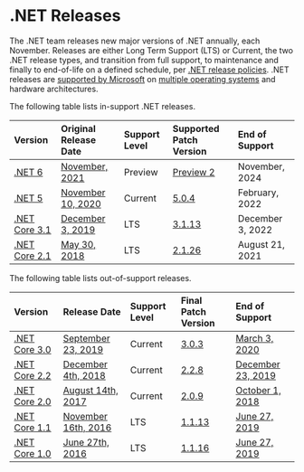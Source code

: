 
# .NET Releases

The .NET team releases new major versions of .NET annually, each November. Releases are either Long Term Support (LTS) or Current, the two .NET release types, and transition from full support, to maintenance and finally to end-of-life on a defined schedule, per [.NET release policies](release-policies.md). .NET releases are [supported by Microsoft](microsoft-support.md) on [multiple operating systems](os-lifecycle-policy.md) and hardware architectures.

The following table lists in-support .NET releases.

|  Version  |  Original Release Date | Support Level | Supported Patch Version | End of Support |
| :-- | :-- | :-- | :-- | :-- |
| [.NET 6](https://dotnet.microsoft.com/download/dotnet/6.0) | [November, 2021](https://devblogs.microsoft.com/dotnet/announcing-net-6-preview-2/) | Preview | [Preview 2](release-notes/6.0/README.md) | November, 2024 |
| [.NET 5](https://dotnet.microsoft.com/download/dotnet/5.0) | [November 10, 2020](https://devblogs.microsoft.com/dotnet/announcing-net-5-0/) | Current | [5.0.4](release-notes/5.0/README.md) | February, 2022 |
| [.NET Core 3.1](https://dotnet.microsoft.com/download/dotnet/3.1) | [December 3, 2019](https://devblogs.microsoft.com/dotnet/announcing-net-core-3-1/) | LTS | [3.1.13](release-notes/3.1/README.md) | December 3, 2022 |
| [.NET Core 2.1](https://dotnet.microsoft.com/download/dotnet/2.1) | [May 30, 2018](https://devblogs.microsoft.com/dotnet/announcing-net-core-2-1/) | LTS | [2.1.26](release-notes/2.1/README.md) | August 21, 2021 |

The following table lists out-of-support releases.

|  Version  |  Release Date | Support Level | Final Patch Version | End of Support |
| :-- | :-- | :-- | :-- | :-- |
| [.NET Core 3.0](https://dotnet.microsoft.com/download/dotnet/3.0) | [September 23, 2019](https://devblogs.microsoft.com/dotnet/announcing-net-core-3-0/) | Current | [3.0.3](release-notes/3.0/README.md) | [March 3, 2020](https://devblogs.microsoft.com/dotnet/net-core-3-0-end-of-life/) |
| [.NET Core 2.2](https://dotnet.microsoft.com/download/dotnet/2.2) | [December 4th, 2018](https://devblogs.microsoft.com/dotnet/announcing-net-core-2-2/) | Current | [2.2.8](release-notes/2.2/README.md) | [December 23, 2019](https://devblogs.microsoft.com/dotnet/net-core-2-2-will-reach-end-of-life-on-december-23-2019/) |
| [.NET Core 2.0](https://dotnet.microsoft.com/download/dotnet/2.0) | [August 14th, 2017](https://blogs.msdn.microsoft.com/dotnet/2017/08/14/announcing-net-core-2-0/) | Current | [2.0.9](release-notes/2.0/README.md) | [October 1, 2018](https://devblogs.microsoft.com/dotnet/net-core-2-0-will-reach-end-of-life-on-september-1-2018/) |
| [.NET Core 1.1](https://dotnet.microsoft.com/download/dotnet/1.1) | [November 16th, 2016](https://devblogs.microsoft.com/dotnet/announcing-net-core-1-1/) | LTS | [1.1.13](release-notes/1.1/README.md) | [June 27, 2019](https://devblogs.microsoft.com/dotnet/net-core-1-0-and-1-1-will-reach-end-of-life-on-june-27-2019/) |
| [.NET Core 1.0](https://dotnet.microsoft.com/download/dotnet/1.0) | [June 27th, 2016](https://devblogs.microsoft.com/dotnet/announcing-net-core-1-0/) | LTS | [1.1.16](release-notes/1.0/README.md) | [June 27, 2019](https://devblogs.microsoft.com/dotnet/net-core-1-0-and-1-1-will-reach-end-of-life-on-june-27-2019/) |
